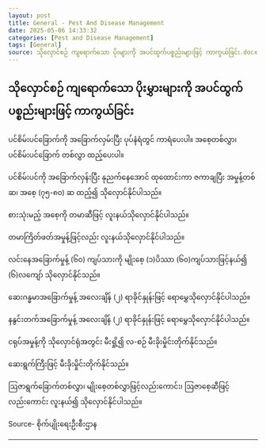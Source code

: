 ```yaml
---
layout: post
title: General - Pest And Disease Management
date: 2025-05-06 14:33:32 
categories: [Pest and Disease Management]
tags: [General]
source: သိုလှောင်စဉ် ကျရောက်သော ပိုးများကို အပင်ထွက်ပစ္စည်းများဖြင့် ကာကွယ်ခြင်း.docx
---
```


## သိုလှောင်စဉ် ကျရောက်သော ပိုးမွှားများကို အပင်ထွက်ပစ္စည်းများဖြင့် ကာကွယ်ခြင်း

ပင်စိမ်းပင်ခြောက်ကို အခြောက်လှမ်းပြီး ပုပ်နံရံတွင် ကာရံပေးပါ။ အစေ့တစ်လွှာ၊ ပင်စိမ်းပင်ခြောက် တစ်လွှာ ထည့်ပေးပါ။

ပင်စိမ်းပင်ကို အခြောက်လှန်းပြီး နုညက်နေအောင် ထုထောင်းကာ ဇကာချပြီး အမှုန့်တစ်ဆ၊ အစေ့ (၇၅-၈၀) ဆ ထည့်၍ သိုလှောင်နိုင်ပါသည်။

စားသုံးမည့် အစေ့ကို တမာဆီဖြင့် လူးနယ်သိုလှောင်နိုင်ပါသည်။

တမာကြိတ်ဖတ်အမှုန့်ဖြင့်လည်း လူးနယ်သိုလှောင်နိုင်ပါသည်။

လင်းနေအခြောက်မှုန့် (၆၀) ကျပ်သားကို မျိုးစေ့ (၁)ပိဿာ (၆၀)ကျပ်သားဖြင့်နယ်၍ (၆)လကျော် သိုလှောင်နိုင်သည်။

ဆေးဂန္ဓမာအခြောက်မှုန့် အလေးချိန် (၂) ရာခိုင်နှုန်းဖြင့် ရောမွှေသိုလှောင်နိုင်ပါသည်။

နနွင်းတက်အခြောက်မှုန့် အလေးချိန် (၂) ရာခိုင်နှုန်းဖြင့် ရောမွှေသိုလှောင်နိုင်ပါသည်။

ငရုပ်အမှုန့်ကို သိုလှောင်ရုံအတွင်း မီးရှို့၍ လ-စဉ် မီးခိုးမှိုင်းတိုက်နိုင်သည်။

ဆေးရွက်ကြီးဖြင့် မီးခိုးမှိုင်းတိုက်နိုင်သည်။

ဩဇာရွက်ခြောက်တစ်လွှာ၊ မျိုးစေ့တစ်လွှာဖြင့်လည်းကောင်း၊ ဩဇာစေ့ဆီဖြင့်လည်းကောင်း လူးနယ်၍ သိုလှောင်နိုင်ပါသည်။

Source- စိုက်ပျိုးရေးဦးစီးဌာန

---
